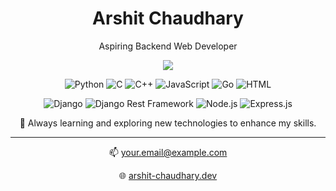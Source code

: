 <h1 align="center">Arshit Chaudhary</h1>
<p align="center">Aspiring Backend Web Developer</p>
<p align="center"><a href="https://www.linkedin.com/in/arshit-chaudhary/"><img src="https://img.shields.io/badge/-LinkedIn-blue?style=flat-square&logo=Linkedin&logoColor=white&link=https://www.linkedin.com/in/arshit-chaudhary/"></a></p>

<p align="center">
  <img src="https://img.shields.io/badge/Python-3776AB?style=for-the-badge&logo=python&logoColor=white" alt="Python">
  <img src="https://img.shields.io/badge/C-00599C?style=for-the-badge&logo=c&logoColor=white" alt="C">
  <img src="https://img.shields.io/badge/C++-00599C?style=for-the-badge&logo=cplusplus&logoColor=white" alt="C++">
  <img src="https://img.shields.io/badge/JavaScript-F7DF1E?style=for-the-badge&logo=javascript&logoColor=black" alt="JavaScript">
  <img src="https://img.shields.io/badge/Go-00ADD8?style=for-the-badge&logo=go&logoColor=white" alt="Go">
  <img src="https://img.shields.io/badge/HTML5-E34F26?style=for-the-badge&logo=html5&logoColor=white" alt="HTML">
</p>

<p align="center">
  <img src="https://img.shields.io/badge/Django-092E20?style=for-the-badge&logo=django&logoColor=white" alt="Django">
  <img src="https://img.shields.io/badge/Django_Rest_Framework-092E20?style=for-the-badge&logo=django&logoColor=white" alt="Django Rest Framework">
  <img src="https://img.shields.io/badge/Node.js-339933?style=for-the-badge&logo=node.js&logoColor=white" alt="Node.js">
  <img src="https://img.shields.io/badge/Express.js-000000?style=for-the-badge&logo=express&logoColor=white" alt="Express.js">
</p>

<p align="center">🌱 Always learning and exploring new technologies to enhance my skills.</p>

---

<p align="center">📫 <a href="mailto:your.email@example.com">your.email@example.com</a></p>

<p align="center">🌐 <a href="https://arshit-chaudhary.dev">arshit-chaudhary.dev</a></p>


<!---
arshit21/arshit21 is a ✨ special ✨ repository because its `README.md` (this file) appears on your GitHub profile.
You can click the Preview link to take a look at your changes.
--->
